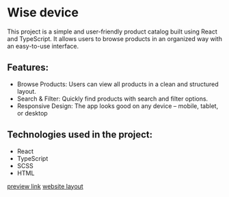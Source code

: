 # Wise device

This project is a simple and user-friendly
product catalog built using React and TypeScript.
It allows users to browse products in an organized way with an easy-to-use interface.

## Features:
- Browse Products: Users can view all products in a clean and structured layout.
- Search & Filter: Quickly find products with search and filter options.
- Responsive Design: The app looks good on any device – mobile, tablet, or desktop

## Technologies used in the project:
- React
- TypeScript
- SCSS
- HTML

 [preview link](https://bodyakutsyk.github.io/wise-device/)
 [website layout](https://www.figma.com/file/BUusqCIMAWALqfBahnyIiH/Phone-catalog-(V2)-Original-Dark)

